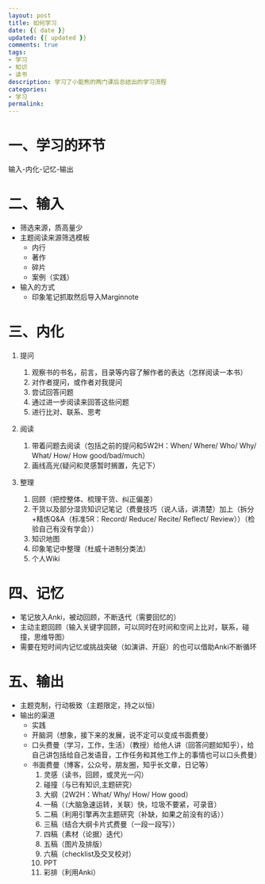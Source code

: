 ```yaml
---
layout: post
title: 如何学习
date: {{ date }}
updated: {{ updated }}
comments: true
tags:
- 学习
- 知识
- 读书
description: 学习了小能熊的两门课后总结出的学习流程
categories:
- 学习
permalink:
---
```



# 一、学习的环节
输入-内化-记忆-输出
# 二、输入
* 筛选来源，质高量少
* 主题阅读来源筛选模板
   * 内行
   * 著作
   * 碎片
   * 案例（实践）
* 输入的方式
   * 印象笔记抓取然后导入Marginnote

# 三、内化
1. 提问
   1. 观察书的书名，前言，目录等内容了解作者的表达（怎样阅读一本书）
   2. 对作者提问，或作者对我提问
   3. 尝试回答问题
   4. 通过进一步阅读来回答这些问题
   5. 进行比对、联系、思考

2. 阅读
   1. 带着问题去阅读（包括之前的提问和5W2H：When/ Where/ Who/ Why/ What/ How/ How good/bad/much）
   2. 画线高光(疑问和灵感暂时搁置，先记下）

3. 整理
   1. 回顾（把控整体、梳理干货、纠正偏差）
   2. 干货以及部分湿货知识记笔记（费曼技巧（说人话，讲清楚）加上（拆分+精炼Q&A（标准5R：Record/ Reduce/ Recite/ Reflect/ Review））（检验自己有没有学会））
   3. 知识地图
   4. 印象笔记中整理（杜威十进制分类法）
   5. 个人Wiki

# 四、记忆
* 笔记放入Anki，被动回顾，不断迭代（需要回忆的）
* 主动主题回顾（输入关键字回顾，可以同时在时间和空间上比对，联系，碰撞，思维导图）
* 需要在短时间内记忆或挑战突破（如演讲、开庭）的也可以借助Anki不断循环

# 五、输出
* 主题克制，行动极致（主题限定，持之以恒）
* 输出的渠道
   * 实践
   * 开脑洞（想象，接下来的发展，说不定可以变成书面费曼）
   * 口头费曼（学习，工作，生活）（教授）给他人讲（回答问题如知乎），给自己讲包括给自己发语音，工作任务和其他工作上的事情也可以口头费曼）
   * 书面费曼（博客，公众号，朋友圈，知乎长文章，日记等）
     1. 灵感（读书，回顾，或灵光一闪）
     2. 碰撞（与已有知识,主题研究）
     3. 大纲（2W2H：What/ Why/ How/ How good）
     4. 一稿（（大脑急速运转，关联）快，垃圾不要紧，可录音）
     5. 二稿（利用引擎再次主题研究（补缺，如果之前没有的话））
     6. 三稿（结合大纲卡片式费曼（一段一段写））
     7. 四稿（素材（论据）迭代）
     8. 五稿（图片及排版）
     9. 六稿（checklist及交叉校对）
     10. PPT
     11. 彩排（利用Anki）

